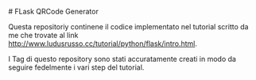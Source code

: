 # FLask QRCode Generator

Questa repositoriy continene il codice implementato nel tutorial scritto da me che trovate al link <http://www.ludusrusso.cc/tutorial/python/flask/intro.html>.

I Tag di questo repository sono stati accuratamente creati in modo da seguire fedelmente i vari step del tutorial.
